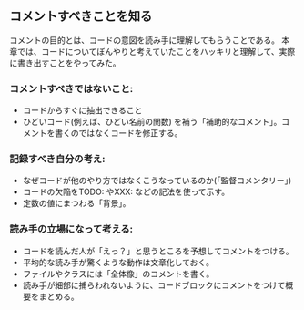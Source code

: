 ## コメントすべきことを知る
コメントの目的とは、コードの意図を読み手に理解してもらうことである。
本章では、コードについてぼんやりと考えていたことをハッキリと理解して、実際に書き出すことをやってみた。

### コメントすべきではないこと:
- コードからすぐに抽出できること
- ひどいコード(例えば、ひどい名前の関数) を補う「補助的なコメント」。コメントを書くのではなくコードを修正する。

### 記録すべき自分の考え:
- なぜコードが他のやり方ではなくこうなっているのか(「監督コメンタリー」)
- コードの欠陥をTODO: やXXX: などの記法を使って示す。
- 定数の値にまつわる「背景」。

### 読み手の立場になって考える:
- コードを読んだ人が「えっ？」と思うところを予想してコメントをつける。
- 平均的な読み手が驚くような動作は文章化しておく。
- ファイルやクラスには「全体像」のコメントを書く。
- 読み手が細部に捕らわれないように、コードブロックにコメントをつけて概要をまとめる。
